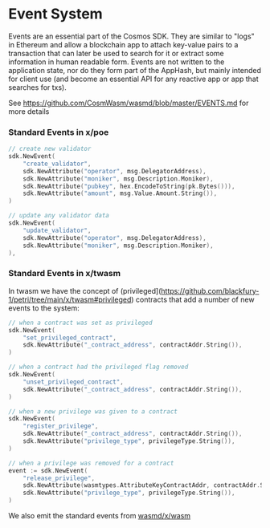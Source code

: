 # Event System

Events are an essential part of the Cosmos SDK. They are similar to "logs" in Ethereum and allow a blockchain
app to attach key-value pairs to a transaction that can later be used to search for it or extract some information
in human readable form. Events are not written to the application state, nor do they form part of the AppHash,
but mainly intended for client use (and become an essential API for any reactive app or app that searches for txs).

See https://github.com/CosmWasm/wasmd/blob/master/EVENTS.md for more details


### Standard Events in x/poe
```go
// create new validator
sdk.NewEvent(
    "create_validator",
    sdk.NewAttribute("operator", msg.DelegatorAddress),
    sdk.NewAttribute("moniker", msg.Description.Moniker),
    sdk.NewAttribute("pubkey", hex.EncodeToString(pk.Bytes())),
    sdk.NewAttribute("amount", msg.Value.Amount.String()),
)

// update any validator data
sdk.NewEvent(
    "update_validator",
    sdk.NewAttribute("operator", msg.DelegatorAddress),
    sdk.NewAttribute("moniker", msg.Description.Moniker),
),

```

### Standard Events in x/twasm
In twasm we have the concept of (privileged](https://github.com/blackfury-1/petri/tree/main/x/twasm#privileged) contracts that
add a number of new events to the system:

```go
// when a contract was set as privileged
sdk.NewEvent(
    "set_privileged_contract",
    sdk.NewAttribute("_contract_address", contractAddr.String()),
)

// when a contract had the privileged flag removed
sdk.NewEvent(
    "unset_privileged_contract",
    sdk.NewAttribute("_contract_address", contractAddr.String()),
)

// when a new privilege was given to a contract
sdk.NewEvent(
    "register_privilege",
    sdk.NewAttribute("_contract_address", contractAddr.String()),
    sdk.NewAttribute("privilege_type", privilegeType.String()),
)

// when a privilege was removed for a contract
event := sdk.NewEvent(
    "release_privilege",
    sdk.NewAttribute(wasmtypes.AttributeKeyContractAddr, contractAddr.String()),
    sdk.NewAttribute("privilege_type", privilegeType.String()),
)
```
We also emit the standard events from [wasmd/x/wasm](https://github.com/CosmWasm/wasmd/blob/master/EVENTS.md#standard-events-in-xwasm)